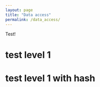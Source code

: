 ```yaml
---
layout: page
title: "Data access"
permalink: /data_access/
---
```


Test!

<script src="scripts/data_access.js"></script>


<h1>test level 1</h1>

# test level 1 with hash
